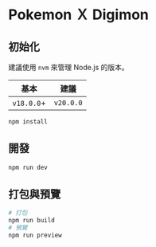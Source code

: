 # Pokemon Ｘ Digimon

## 初始化

建議使用 `nvm` 來管理 Node.js 的版本。

| 基本 | 建議 |
| --- | --- |
| `v18.0.0`+ | `v20.0.0` |

```bash
npm install
```

## 開發

```bash
npm run dev
```

## 打包與預覽

```bash
# 打包
npm run build
# 預覽
npm run preview
```
